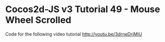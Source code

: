 Cocos2d-JS v3 Tutorial 49 - Mouse Wheel Scrolled
================================================

Code for the following video tutorial http://youtu.be/3drneDrjMiU
